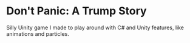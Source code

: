 # Don't Panic: A Trump Story

Silly Uinity game I made to play around with C# and Unity features, like animations and particles. 
